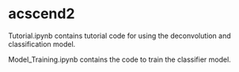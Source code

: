 # acscend2

Tutorial.ipynb contains tutorial code for using the deconvolution and classification model.

Model_Training.ipynb contains the code to train the classifier model.
